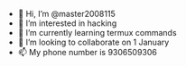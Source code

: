 - 👋 Hi, I’m @master2008115
- 👀 I’m interested in hacking
- 🌱 I’m currently learning termux commands
- 💞️ I’m looking to collaborate on 1 January
- 📫 My phone number is 9306509306

<!---
master2008115/master2008115 is a ✨ special ✨ repository because its `README.md` (this file) appears on your GitHub profile.
You can click the Preview link to take a look at your changes.
--->
